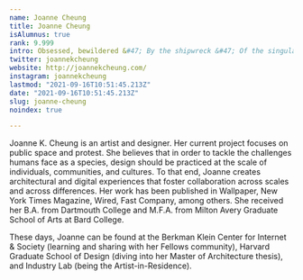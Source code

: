```yaml
---
name: Joanne Cheung
title: Joanne Cheung
isAlumnus: true
rank: 9.999
intro: Obsessed, bewildered &#47; By the shipwreck &#47; Of the singular &#47; We have chosen the meaning &#47; Of being numerous. &#45;George Oppen
twitter: joannekcheung
website: http://joannekcheung.com/
instagram: joannekcheung
lastmod: "2021-09-16T10:51:45.213Z"
date: "2021-09-16T10:51:45.213Z"
slug: joanne-cheung
noindex: true

---
```

Joanne K. Cheung is an artist and designer. Her current project focuses on public space and protest. She believes that in order to tackle the challenges humans face as a species, design should be practiced at the scale of individuals, communities, and cultures. To that end, Joanne creates architectural and digital experiences that foster collaboration across scales and across differences. Her work has been published in Wallpaper, New York Times Magazine, Wired, Fast Company, among others. She received her B.A. from Dartmouth College and M.F.A. from Milton Avery Graduate School of Arts at Bard College. 

These days, Joanne can be found at the Berkman Klein Center for Internet & Society (learning and sharing with her Fellows community), Harvard Graduate School of Design (diving into her Master of Architecture thesis), and Industry Lab (being the Artist-in-Residence).